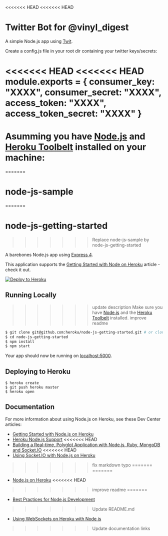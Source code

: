 <<<<<<< HEAD
<<<<<<< HEAD
# Twitter Bot for @vinyl_digest

A simple Node.js app using [Twit](https://github.com/ttezel/twit).

Create a config.js file in your root dir containing your twitter keys/secrets:

<<<<<<< HEAD
<<<<<<< HEAD
module.exports = {
	consumer_key: "XXXX",
	consumer_secret: "XXXX",
	access_token: "XXXX",
	access_token_secret: "XXXX"
}
=======
Asumming you have [Node.js](http://nodejs.org/) and [Heroku Toolbelt](https://toolbelt.heroku.com/) installed on your machine:
=======
=======
# node-js-sample
=======
# node-js-getting-started
>>>>>>> Replace node-js-sample by node-js-getting-started

A barebones Node.js app using [Express 4](http://expressjs.com/).

This application supports the [Getting Started with Node on Heroku](https://devcenter.heroku.com/articles/getting-started-with-nodejs) article - check it out.

[![Deploy to Heroku](https://www.herokucdn.com/deploy/button.png)](https://heroku.com/deploy)

## Running Locally

>>>>>>> update description
Make sure you have [Node.js](http://nodejs.org/) and the [Heroku Toolbelt](https://toolbelt.heroku.com/) installed.
>>>>>>> improve readme

```sh
$ git clone git@github.com:heroku/node-js-getting-started.git # or clone your own fork
$ cd node-js-getting-started
$ npm install
$ npm start
```

Your app should now be running on [localhost:5000](http://localhost:5000/).

## Deploying to Heroku

```
$ heroku create
$ git push heroku master
$ heroku open
```

## Documentation

For more information about using Node.js on Heroku, see these Dev Center articles:

- [Getting Started with Node.js on Heroku](https://devcenter.heroku.com/articles/getting-started-with-nodejs)
- [Heroku Node.js Support](https://devcenter.heroku.com/articles/nodejs-support)
<<<<<<< HEAD
- [Building a Real-time, Polyglot Application with Node.js, Ruby, MongoDB and Socket.IO](https://devcenter.heroku.com/articles/realtime-polyglot-app-node-ruby-mongodb-socketio)
<<<<<<< HEAD
- [Using Socket.IO with Node.js on Heroku](https://devcenter.heroku.com/articles/using-socket-io-with-node-js-on-heroku)
>>>>>>> fix markdown typo
=======
=======
- [Node.js on Heroku](https://devcenter.heroku.com/categories/nodejs)
<<<<<<< HEAD
>>>>>>> improve readme
=======
- [Best Practices for Node.js Development](https://devcenter.heroku.com/articles/node-best-practices)
>>>>>>> Update README.md
- [Using WebSockets on Heroku with Node.js](https://devcenter.heroku.com/articles/node-websockets)
>>>>>>> Update documentation links
